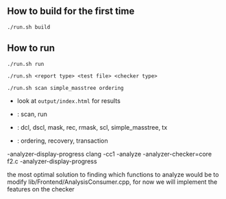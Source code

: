 ## How to build for the first time ##

    ./run.sh build
       
## How to run ##
	
	./run.sh run

    ./run.sh <report type> <test file> <checker type> 

    ./run.sh scan simple_masstree ordering

* look at `output/index.html` for results

* <report type>: scan, run
* <test file>: dcl, dscl, mask, rec, rmask, scl, simple_masstree, tx
* <checker type>: ordering, recovery, transaction


-analyzer-display-progress
clang -cc1 -analyze -analyzer-checker=core  f2.c -analyzer-display-progress

the most optimal solution to finding which functions to analyze would be to modify 
lib/Frontend/AnalysisConsumer.cpp, for now we will implement the features on the checker
